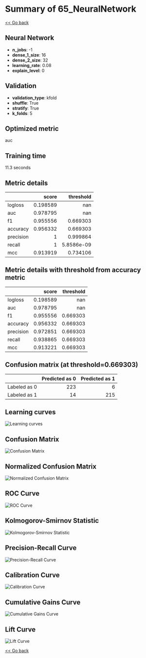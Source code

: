 # Summary of 65_NeuralNetwork

[<< Go back](../README.md)


## Neural Network
- **n_jobs**: -1
- **dense_1_size**: 16
- **dense_2_size**: 32
- **learning_rate**: 0.08
- **explain_level**: 0

## Validation
 - **validation_type**: kfold
 - **shuffle**: True
 - **stratify**: True
 - **k_folds**: 5

## Optimized metric
auc

## Training time

11.3 seconds

## Metric details
|           |    score |    threshold |
|:----------|---------:|-------------:|
| logloss   | 0.198589 | nan          |
| auc       | 0.978795 | nan          |
| f1        | 0.955556 |   0.669303   |
| accuracy  | 0.956332 |   0.669303   |
| precision | 1        |   0.999864   |
| recall    | 1        |   5.8586e-09 |
| mcc       | 0.913919 |   0.734106   |


## Metric details with threshold from accuracy metric
|           |    score |   threshold |
|:----------|---------:|------------:|
| logloss   | 0.198589 |  nan        |
| auc       | 0.978795 |  nan        |
| f1        | 0.955556 |    0.669303 |
| accuracy  | 0.956332 |    0.669303 |
| precision | 0.972851 |    0.669303 |
| recall    | 0.938865 |    0.669303 |
| mcc       | 0.913221 |    0.669303 |


## Confusion matrix (at threshold=0.669303)
|              |   Predicted as 0 |   Predicted as 1 |
|:-------------|-----------------:|-----------------:|
| Labeled as 0 |              223 |                6 |
| Labeled as 1 |               14 |              215 |

## Learning curves
![Learning curves](learning_curves.png)
## Confusion Matrix

![Confusion Matrix](confusion_matrix.png)


## Normalized Confusion Matrix

![Normalized Confusion Matrix](confusion_matrix_normalized.png)


## ROC Curve

![ROC Curve](roc_curve.png)


## Kolmogorov-Smirnov Statistic

![Kolmogorov-Smirnov Statistic](ks_statistic.png)


## Precision-Recall Curve

![Precision-Recall Curve](precision_recall_curve.png)


## Calibration Curve

![Calibration Curve](calibration_curve_curve.png)


## Cumulative Gains Curve

![Cumulative Gains Curve](cumulative_gains_curve.png)


## Lift Curve

![Lift Curve](lift_curve.png)



[<< Go back](../README.md)

